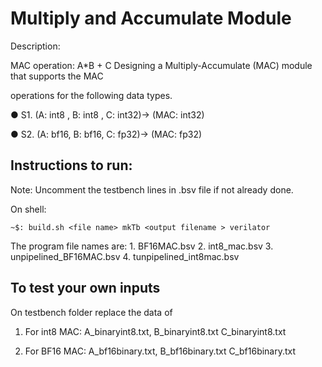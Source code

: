 
# Multiply and Accumulate Module

Description:

MAC operation: A*B + C
Designing a Multiply-Accumulate (MAC) module that supports the MAC

operations for the following data types.

● S1. (A: int8 , B: int8 , C: int32)-> (MAC: int32)

● S2. (A: bf16, B: bf16, C: fp32)-> (MAC: fp32)


## Instructions to run:

Note: Uncomment the testbench lines in .bsv file if not already done.

On shell:
```
~$: build.sh <file name> mkTb <output filename > verilator
```

The program file names are:
    1. BF16MAC.bsv 
    2. int8_mac.bsv 
    3. unpipelined_BF16MAC.bsv 
    4. tunpipelined_int8mac.bsv

## To test your own inputs
On testbench folder replace the data of 

1. For int8 MAC:
    A_binaryint8.txt, B_binaryint8.txt
    C_binaryint8.txt

2. For BF16 MAC:
    A_bf16binary.txt, B_bf16binary.txt
    C_bf16binary.txt
